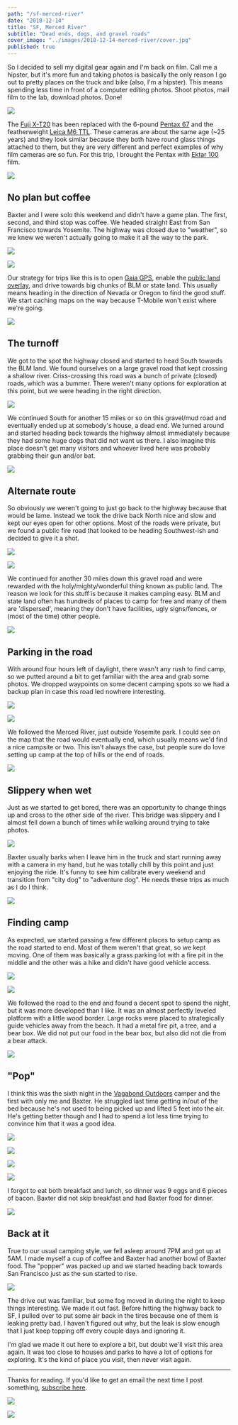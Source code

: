```yaml
---
path: "/sf-merced-river"
date: "2018-12-14"
title: "SF, Merced River"
subtitle: "Dead ends, dogs, and gravel roads"
cover_image: "../images/2018-12-14-merced-river/cover.jpg"
published: true
---
```


<div class='text'>

So I decided to sell my digital gear again and I'm back on film. Call me a
hipster, but it's more fun and taking photos is basically the only reason I go
out to pretty places on the truck and bike (also, I'm a hipster). This means
spending less time in front of a computer editing photos. Shoot photos, mail
film to the lab, download photos. Done!

</div>

![](../images/2018-12-14-merced-river/01.jpg)

<div class='text'>

The [Fuji X-T20](https://en.wikipedia.org/wiki/Fujifilm_X-T20) has been
replaced with the 6-pound [Pentax
67](https://en.wikipedia.org/wiki/Pentax_6%C3%977) and the featherweight [Leica
M6 TTL](https://en.wikipedia.org/wiki/Leica_M6). These cameras are about the
same age (~25 years) and they look similar because they both have round glass
things attached to them, but they are very different and perfect examples of
why film cameras are so fun. For this trip, I brought the Pentax with [Ektar
100](https://en.wikipedia.org/wiki/Ektar) film.

</div>

![](../images/2018-12-14-merced-river/02.jpg)

<div class='text'>

## No plan but coffee

Baxter and I were solo this weekend and didn't have a game plan. The first,
second, and third stop was coffee. We headed straight East from San Francisco
towards Yosemite. The highway was closed due to "weather", so we knew we
weren't actually going to make it all the way to the park.

</div>

![](../images/2018-12-14-merced-river/03.jpg)

![](../images/2018-12-14-merced-river/04.jpg)

<div class='text'>

Our strategy for trips like this is to open [Gaia
GPS](https://www.gaiagps.com), enable the [public land
overlay](https://help.gaiagps.com/hc/en-us/articles/115003524607-Public-Lands-Overlay-Legend),
and drive towards big chunks of BLM or state land. This usually means heading
in the direction of Nevada or Oregon to find the good stuff. We start caching
maps on the way because T-Mobile won't exist where we're going.

</div>

![](../images/2018-12-14-merced-river/05.jpg)

<div class='text'>

## The turnoff

We got to the spot the highway closed and started to head South towards the BLM
land. We found ourselves on a large gravel road that kept crossing a shallow
river. Criss-crossing this road was a bunch of private (closed) roads, which
was a bummer. There weren't many options for exploration at this point, but we
were heading in the right direction.

</div>

![](../images/2018-12-14-merced-river/06.jpg)

<div class='text'>

We continued South for another 15 miles or so on this gravel/mud road and
eventually ended up at somebody's house, a dead end. We turned around and
started heading back towards the highway almost immediately because they had
some huge dogs that did not want us there. I also imagine this place doesn't
get many visitors and whoever lived here was probably grabbing their gun and/or
bat.

</div>

![](../images/2018-12-14-merced-river/07.jpg)

<div class='text'>

## Alternate route

So obviously we weren't going to just go back to the highway because that would
be lame. Instead we took the drive back North nice and slow and kept our eyes
open for other options. Most of the roads were private, but we found a public
fire road that looked to be heading Southwest-ish and decided to give it a
shot.

</div>

![](../images/2018-12-14-merced-river/08.jpg)

![](../images/2018-12-14-merced-river/09.jpg)

<div class='text'>

We continued for another 30 miles down this gravel road and were rewarded with
the holy/mighty/wonderful thing known as public land. The reason we look for
this stuff is because it makes camping easy. BLM and state land often has
hundreds of places to camp for free and many of them are 'dispersed', meaning
they don't have facilities, ugly signs/fences, or (most of the time) other
people.

</div>

![](../images/2018-12-14-merced-river/10.jpg)

<div class='text'>

## Parking in the road

With around four hours left of daylight, there wasn't any rush to find camp, so
we putted around a bit to get familiar with the area and grab some photos. We
dropped waypoints on some decent camping spots so we had a backup plan in case
this road led nowhere interesting.

</div>

![](../images/2018-12-14-merced-river/11.jpg)

![](../images/2018-12-14-merced-river/12.jpg)

<div class='text'>

We followed the Merced River, just outside Yosemite park. I could see on the
map that the road would eventually end, which usually means we'd find a nice
campsite or two. This isn't always the case, but people sure do love setting up
camp at the top of hills or the end of roads.

</div>

![](../images/2018-12-14-merced-river/13.jpg)

<div class='text'>

## Slippery when wet

Just as we started to get bored, there was an opportunity to change things up
and cross to the other side of the river. This bridge was slippery and I almost
fell down a bunch of times while walking around trying to take photos.

</div>

![](../images/2018-12-14-merced-river/14.jpg)

<div class='text'>

Baxter usually barks when I leave him in the truck and start running away with
a camera in my hand, but he was totally chill by this point and just enjoying
the ride. It's funny to see him calibrate every weekend and transition from
"city dog" to "adventure dog". He needs these trips as much as I do I think.

</div>

![](../images/2018-12-14-merced-river/15.jpg)

<div class='text'>

## Finding camp

As expected, we started passing a few different places to setup camp as the
road started to end. Most of them weren't that great, so we kept moving. One of
them was basically a grass parking lot with a fire pit in the middle and the
other was a hike and didn't have good vehicle access.

</div>

![](../images/2018-12-14-merced-river/16.jpg)

![](../images/2018-12-14-merced-river/17.jpg)

<div class='text'>

We followed the road to the end and found a decent spot to spend the night, but
it was more developed than I like. It was an almost perfectly leveled platform
with a little wood border. Large rocks were placed to strategically guide
vehicles away from the beach. It had a metal fire pit, a tree, and a bear box.
We did not put our food in the bear box, but also did not die from a bear
attack.

</div>

![](../images/2018-12-14-merced-river/18.jpg)

<div class='text'>

## "Pop"

I think this was the sixth night in the [Vagabond
Outdoors](https://vagabondoutdoors.com/) camper and the first with only me and
Baxter. He struggled last time getting in/out of the bed because he's not used
to being picked up and lifted 5 feet into the air. He's getting better though
and I had to spend a lot less time trying to convince him that it was a good
idea.

</div>

![](../images/2018-12-14-merced-river/19.jpg)

![](../images/2018-12-14-merced-river/20.jpg)

![](../images/2018-12-14-merced-river/21.jpg)

![](../images/2018-12-14-merced-river/22.jpg)

<div class='text'>

I forgot to eat both breakfast and lunch, so dinner was 9 eggs and 6 pieces of
bacon. Baxter did not skip breakfast and had Baxter food for dinner.

</div>

![](../images/2018-12-14-merced-river/23.jpg)

<div class='text'>

## Back at it

True to our usual camping style, we fell asleep around 7PM and got up at 5AM. I
made myself a cup of coffee and Baxter had another bowl of Baxter food. The
"popper" was packed up and we started heading back towards San Francisco just
as the sun started to rise.

</div>

![](../images/2018-12-14-merced-river/24.jpg)

<div class='text'>

The drive out was familiar, but some fog moved in during the night to keep
things interesting. We made it out fast. Before hitting the highway back to SF,
I pulled over to put some air back in the tires because one of them is leaking
pretty bad. I haven't figured out why, but the leak is slow enough that I just
keep topping off every couple days and ignoring it.

I'm glad we made it out here to explore a bit, but doubt we'll visit this area
again. It was too close to houses and parks to have a lot of options for
exploring. It's the kind of place you visit, then never visit again.

---

Thanks for reading. If you'd like to get an email the next time I post
something, [subscribe here](/follow/).

</div>

![](../images/2018-12-14-merced-river/25.jpg)

![](../images/2018-12-14-merced-river/26.jpg)
